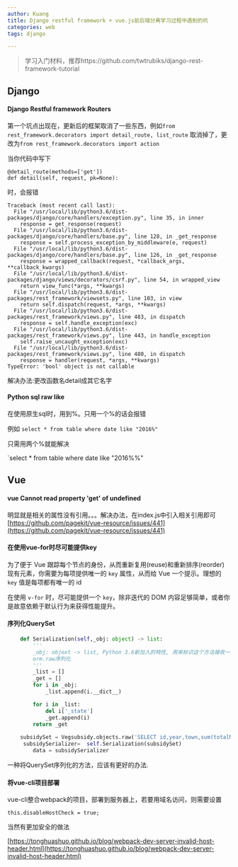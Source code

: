 ```yaml
---
author: Kuang
title: Django restful framework + vue.js前后端分离学习过程中遇到的坑
categories: web
tags: django

---
```


> 学习入门材料，推荐https://github.com/twtrubiks/django-rest-framework-tutorial





## Django 

#### Django Restful framework Routers

第一个坑点出现在，更新后的框架取消了一些东西，例如`from rest_framework.decorators import detail_route, list_route` 取消掉了，更改为`from rest_framework.decorators import action`

当你代码中写下

```
@detail_route(methods=['get'])
def detail(self, request, pk=None):
```

时，会报错

```
Traceback (most recent call last):
  File "/usr/local/lib/python3.6/dist-packages/django/core/handlers/exception.py", line 35, in inner
    response = get_response(request)
  File "/usr/local/lib/python3.6/dist-packages/django/core/handlers/base.py", line 128, in _get_response
    response = self.process_exception_by_middleware(e, request)
  File "/usr/local/lib/python3.6/dist-packages/django/core/handlers/base.py", line 126, in _get_response
    response = wrapped_callback(request, *callback_args, **callback_kwargs)
  File "/usr/local/lib/python3.6/dist-packages/django/views/decorators/csrf.py", line 54, in wrapped_view
    return view_func(*args, **kwargs)
  File "/usr/local/lib/python3.6/dist-packages/rest_framework/viewsets.py", line 103, in view
    return self.dispatch(request, *args, **kwargs)
  File "/usr/local/lib/python3.6/dist-packages/rest_framework/views.py", line 483, in dispatch
    response = self.handle_exception(exc)
  File "/usr/local/lib/python3.6/dist-packages/rest_framework/views.py", line 443, in handle_exception
    self.raise_uncaught_exception(exc)
  File "/usr/local/lib/python3.6/dist-packages/rest_framework/views.py", line 480, in dispatch
    response = handler(request, *args, **kwargs)
TypeError: 'bool' object is not callable
```

解决办法:更改函数名detail成其它名字

#### Python sql raw like

在使用原生sql时，用到%。只用一个%的话会报错

例如 `select * from table where date like "2016%" `

只需用两个%就能解决

`select * from table where date like "2016%%"





## Vue

#### vue Cannot read property 'get' of undefined

明显就是相关的属性没有引用。。。解决办法，在index.js中引入相关引用即可[https://github.com/pagekit/vue-resource/issues/441](https://github.com/pagekit/vue-resource/issues/441)



#### 在使用vue-for时尽可能提供key

为了便于 Vue 跟踪每个节点的身份，从而重新复用(reuse)和重新排序(reorder)现有元素，你需要为每项提供唯一的 `key` 属性，从而给 Vue 一个提示。理想的 `key` 值是每项都有唯一的 id

在使用 `v-for` 时，尽可能提供一个 `key`，除非迭代的 DOM 内容足够简单，或者你是故意依赖于默认行为来获得性能提升。

#### 序列化QuerySet

```python
    def Serialization(self,_obj: object) -> list:
        '''
        _obj: objext -> list, Python 3.6新加入的特性, 用来标识这个方法接收一个对象并返回一个list
        orm.raw序列化
        '''
        _list = []
        _get = []
        for i in _obj:
            _list.append(i.__dict__)

        for i in _list:
            del i['_state']
            _get.append(i)
        return _get
    
    subsidySet = Vegsubsidy.objects.raw('SELECT id,year,town,sum(totalMoney) from vegSubsidy WHERE year="2017" group by town')
     subsidySerializer=  self.Serialization(subsidySet)
        data = subsidySerializer
```

一种将QuerySet序列化的方法，应该有更好的办法.



#### 将vue-cli项目部署

vue-cli整合webpack的项目，部署到服务器上，若要用域名访问，则需要设置

```
this.disableHostCheck = true;
```

当然有更加安全的做法

[https://tonghuashuo.github.io/blog/webpack-dev-server-invalid-host-header.html](https://tonghuashuo.github.io/blog/webpack-dev-server-invalid-host-header.html)